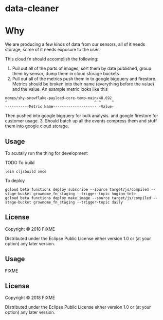 # data-cleaner

# Why
We are producing a few kinds of data from our sensors, all of it needs storage, some of it needs exposure to the user.

This cloud fn should accomplish the following:

1. Pull out all of the parts of images, sort them by date published, group them by sensor, dump them in cloud storage buckets
2. Pull out all of the metrics push them in to google bigquery and firestore. Metrics should be broken into their name (everything before the value) and the value. An example metric looks like this
```
nomes/shy-snowflake-payload-core-temp-main/48.692
^                                        ^ ^     ^
-----------Metric Name-------------------- -Value-
```
Then pushed into google bigquery for bulk analysis. and google firestore for customer usage.
3. Should batch up all the events compress them and stuff them into google cloud storage.


## Usage
To acutally run the thing for development

TODO
To build
```
lein cljsbuild once
```

To deploy
```
gcloud beta functions deploy subscribe --source target/js/compiled --stage-bucket grownome_fn_staging --trigger-topic huginn-tele
gcloud beta functions deploy make_image --source target/js/compiled --stage-bucket grownome_fn_staging --trigger-topic daily
```

## License

Copyright © 2018 FIXME

Distributed under the Eclipse Public License either version 1.0 or (at
your option) any later version.

## Usage

FIXME

## License

Copyright © 2018 FIXME

Distributed under the Eclipse Public License either version 1.0 or (at
your option) any later version.
